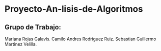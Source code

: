 # Proyecto-An-lisis-de-Algoritmos
Grupo de Trabajo:
--------------------------------
Mariana Rojas Galavís.
Camilo Andres Rodriguez Ruiz.
Sebastian Guillermo Martinez Velilla.